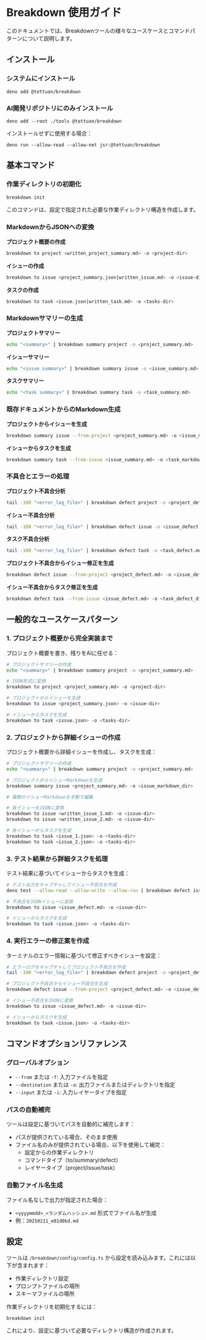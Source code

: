 # Breakdown 使用ガイド

このドキュメントでは、Breakdownツールの様々なユースケースとコマンドパターンについて説明します。

## インストール

### システムにインストール

```
deno add @tettuan/breakdown
```

### AI開発リポジトリにのみインストール

```
deno add --root ./tools @tettuan/breakdown
```

インストールせずに使用する場合：

```
deno run --allow-read --allow-net jsr:@tettuan/breakdown
```

## 基本コマンド

### 作業ディレクトリの初期化

```bash
breakdown init
```

このコマンドは、設定で指定された必要な作業ディレクトリ構造を作成します。

### MarkdownからJSONへの変換

**プロジェクト概要の作成**

```bash
breakdown to project <written_project_summary.md> -o <project-dir>
```

**イシューの作成**

```bash
breakdown to issue <project_summary.json|written_issue.md> -o <issue-dir>
```

**タスクの作成**

```bash
breakdown to task <issue.json|written_task.md> -o <tasks-dir>
```

### Markdownサマリーの生成

**プロジェクトサマリー**

```bash
echo "<summary>" | breakdown summary project -o <project_summary.md>
```

**イシューサマリー**

```bash
echo "<issue summary>" | breakdown summary issue -o <issue_summary.md>
```

**タスクサマリー**

```bash
echo "<task summary>" | breakdown summary task -o <task_summary.md>
```

### 既存ドキュメントからのMarkdown生成

**プロジェクトからイシューを生成**

```bash
breakdown summary issue --from-project <project_summary.md> -o <issue_markdown_dir>
```

**イシューからタスクを生成**

```bash
breakdown summary task --from-issue <issue_summary.md> -o <task_markdown_dir>
```

### 不具合とエラーの処理

**プロジェクト不具合分析**

```bash
tail -100 "<error_log_file>" | breakdown defect project -o <project_defect.md>
```

**イシュー不具合分析**

```bash
tail -100 "<error_log_file>" | breakdown defect issue -o <issue_defect.md>
```

**タスク不具合分析**

```bash
tail -100 "<error_log_file>" | breakdown defect task -o <task_defect.md>
```

**プロジェクト不具合からイシュー修正を生成**

```bash
breakdown defect issue --from-project <project_defect.md> -o <issue_defect_dir>
```

**イシュー不具合からタスク修正を生成**

```bash
breakdown defect task --from-issue <issue_defect.md> -o <task_defect_dir>
```

## 一般的なユースケースパターン

### 1. プロジェクト概要から完全実装まで

プロジェクト概要を書き、残りをAIに任せる：

```bash
# プロジェクトサマリーの作成
echo "<summary>" | breakdown summary project -o <project_summary.md>

# JSON形式に変換
breakdown to project <project_summary.md> -o <project-dir>

# プロジェクトからイシューを生成
breakdown to issue <project_summary.json> -o <issue-dir>

# イシューからタスクを生成
breakdown to task <issue.json> -o <tasks-dir>
```

### 2. プロジェクトから詳細イシューの作成

プロジェクト概要から詳細イシューを作成し、タスクを生成：

```bash
# プロジェクトサマリーの作成
echo "<summary>" | breakdown summary project -o <project_summary.md>

# プロジェクトからイシューMarkdownを生成
breakdown summary issue <project_summary.md> -o <issue_markdown_dir>

# 複数のイシューMarkdownを手動で編集

# 各イシューをJSONに変換
breakdown to issue <written_issue_1.md> -o <issue-dir>
breakdown to issue <written_issue_2.md> -o <issue-dir>

# 各イシューからタスクを生成
breakdown to task <issue_1.json> -o <tasks-dir>
breakdown to task <issue_2.json> -o <tasks-dir>
```

### 3. テスト結果から詳細タスクを処理

テスト結果に基づいてイシューからタスクを生成：

```bash
# テスト出力をキャプチャしてイシュー不具合を作成
deno test --allow-read --allow-write --allow-run | breakdown defect issue -o <issue_defect.md>

# 不具合をJSONイシューに変換
breakdown to issue <issue_defect.md> -o <issue-dir>

# イシューからタスクを生成
breakdown to task <issue.json> -o <tasks-dir>
```

### 4. 実行エラーの修正案を作成

ターミナルのエラー情報に基づいて修正すべきイシューを設定：

```bash
# エラーログをキャプチャしてプロジェクト不具合を作成
tail -100 "<error_log_file>" | breakdown defect project -o <project_defect.md>

# プロジェクト不具合からイシュー不具合を生成
breakdown defect issue --from-project <project_defect.md> -o <issue_defect_dir>

# イシュー不具合をJSONに変換
breakdown to issue <issue_defect.md> -o <issue-dir>

# イシューからタスクを生成
breakdown to task <issue.json> -o <tasks-dir>
```

## コマンドオプションリファレンス

### グローバルオプション

- `--from` または `-f`: 入力ファイルを指定
- `--destination` または `-o`: 出力ファイルまたはディレクトリを指定
- `--input` または `-i`: 入力レイヤータイプを指定

### パスの自動補完

ツールは設定に基づいてパスを自動的に補完します：

- パスが提供されている場合、そのまま使用
- ファイル名のみが提供されている場合、以下を使用して補完：
  - 設定からの作業ディレクトリ
  - コマンドタイプ（to/summary/defect）
  - レイヤータイプ（project/issue/task）

### 自動ファイル名生成

ファイル名なしで出力が指定された場合：

- `<yyyymmdd>_<ランダムハッシュ>.md` 形式でファイル名が生成
- 例：`20250211_e81d0bd.md`

## 設定

ツールは `/breakdown/config/config.ts` から設定を読み込みます。これには以下が含まれます：

- 作業ディレクトリ設定
- プロンプトファイルの場所
- スキーマファイルの場所

作業ディレクトリを初期化するには：

```bash
breakdown init
```

これにより、設定に基づいて必要なディレクトリ構造が作成されます。
